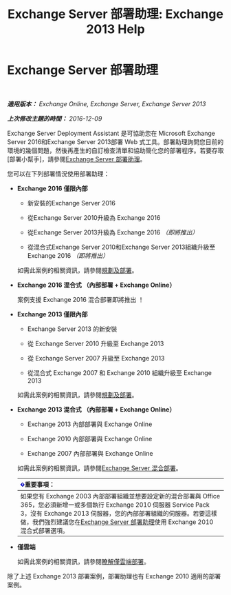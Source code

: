 ﻿---
title: 'Exchange Server 部署助理: Exchange 2013 Help'
TOCTitle: Exchange Server 部署助理
ms:assetid: 95f493d3-2c4f-48f3-a120-d4aadc448402
ms:mtpsurl: https://technet.microsoft.com/zh-tw/library/JJ218681(v=EXCHG.150)
ms:contentKeyID: 50473814
ms.date: 05/21/2018
mtps_version: v=EXCHG.150
ms.translationtype: MT
---

# Exchange Server 部署助理

 

_**適用版本：** Exchange Online, Exchange Server, Exchange Server 2013_

_**上次修改主題的時間：** 2016-12-09_

Exchange Server Deployment Assistant 是可協助您在 Microsoft Exchange Server 2016和Exchange Server 2013部署 Web 式工具。部署助理詢問您目前的環境的幾個問題，然後再產生的自訂檢查清單和協助簡化您的部署程序。若要存取 \[部署小幫手\]，請參閱[Exchange Server 部署助理](https://go.microsoft.com/fwlink/p/?linkid=277105)。

您可以在下列部署情況使用部署助理：

  - **Exchange 2016 僅限內部**
    
      - 新安裝的Exchange Server 2016
    
      - 從Exchange Server 2010升級為 Exchange 2016
    
      - 從Exchange Server 2013升級為 Exchange 2016 *（即將推出）*
    
      - 從混合式Exchange Server 2010和Exchange Server 2013組織升級至 Exchange 2016 *（即將推出）*
    
    如需此案例的相關資訊，請參閱[規劃及部署](planning-and-deployment-for-exchange-2013-installation-instructions.md)。

  - **Exchange 2016 混合式 （內部部署 + Exchange Online）**
    
    案例支援 Exchange 2016 混合部署即將推出 ！

  - **Exchange 2013 僅限內部**
    
      - Exchange Server 2013 的新安裝
    
      - 從 Exchange Server 2010 升級至 Exchange 2013
    
      - 從 Exchange Server 2007 升級至 Exchange 2013
    
      - 從混合式 Exchange 2007 和 Exchange 2010 組織升級至 Exchange 2013
    
    如需此案例的相關資訊，請參閱[規劃及部署](planning-and-deployment-for-exchange-2013-installation-instructions.md)。

  - **Exchange 2013 混合式 （內部部署 + Exchange Online）**
    
      - Exchange 2013 內部部署與 Exchange Online
    
      - Exchange 2010 內部部署與 Exchange Online
    
      - Exchange 2007 內部部署與 Exchange Online
    
    如需此案例的相關資訊，請參閱[Exchange Server 混合部署](https://technet.microsoft.com/zh-tw/library/jj200581\(v=exchg.150\))。
    
    <table>
    <thead>
    <tr class="header">
    <th><img src="images/Bb124558.important(EXCHG.150).gif" title="重要事項" alt="重要事項" />重要事項：</th>
    </tr>
    </thead>
    <tbody>
    <tr class="odd">
    <td>如果您有 Exchange 2003 內部部署組織並想要設定新的混合部署與 Office 365，您必須新增一或多個執行 Exchange 2010 伺服器 Service Pack 3，沒有 Exchange 2013 伺服器，您的內部部署組織的伺服器。若要這樣做，我們強烈建議您在<a href="https://technet.microsoft.com/en-us/exdeploy2010">Exchange Server 部署助理</a>使用 Exchange 2010 混合式部署選項。</td>
    </tr>
    </tbody>
    </table>


  - **僅雲端**
    
    如需此案例的相關資訊，請參閱[瞭解僅雲端部署](https://technet.microsoft.com/zh-tw/library/jj938005\(v=exchg.150\))。

除了上述 Exchange 2013 部署案例，部署助理也有 Exchange 2010 適用的部署案例。

